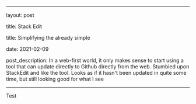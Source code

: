 
---

layout: post

title: Stack Edit

title: Simplifying the already simple

date: 2021-02-09

post_description: In a web-first world, it only makes sense to start using a tool that can update directly to Github directly from the web. Stumbled upon StackEdit and like the tool. Looks as if it hasn't been updated in quite some time, but still looking good for what I see	

---

Test
<!--stackedit_data:
eyJoaXN0b3J5IjpbMTg2NDQwNzgxMiw2MTEyMTE5MzBdfQ==
-->